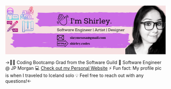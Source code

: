 
![](https://github.com/shirlz201/shirlz201/blob/master/myBanner.png)


 ->👩‍💻 Coding Bootcamp Grad from the Software Guild
 :bank: Software Engineer @ JP Morgan
 :computer: [Check out my Personal Website](https://shirley.codes/)
 ⚡ Fun fact: My profile pic is when I traveled to Iceland solo
 :bulb: Feel free to reach out with any questions!<-



<!--
**shirlz201/shirlz201** is a ✨ _special_ ✨ repository because its `README.md` (this file) appears on your GitHub profile.
